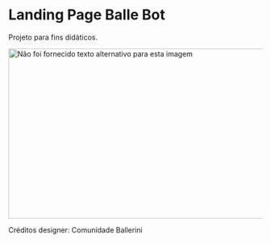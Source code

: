 # Landing Page Balle Bot

Projeto para fins didáticos.

<img width="600" src="https://media-exp1.licdn.com/dms/image/C4D22AQHeP_TVdQnE2w/feedshare-shrink_800/0/1651843710194?e=1655337600&amp;v=beta&amp;t=teUGDzwt_H6Iz7_xh77o1R_BnwOIVk9dPTiVBBiLTO0" loading="lazy" height="337" alt="Não foi fornecido texto alternativo para esta imagem" id="ember396" class="ivm-view-attr__img--centered feed-shared-image__image lazy-image ember-view">


Créditos designer: Comunidade Ballerini
